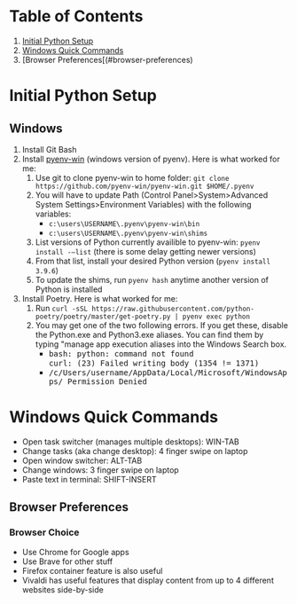 # Table of Contents
1. [Initial Python Setup](#initial-python-setup)
2. [Windows Quick Commands](#windows-quick-commands)
3. [Browser Preferences[(#browser-preferences)

# Initial Python Setup
## Windows
<ol>
  <li>Install Git Bash
  <li>Install <a href="https://github.com/pyenv-win/pyenv-win">pyenv-win</a> (windows version of pyenv). Here is what worked for me:
    <ol>
      <li>Use git to clone pyenv-win to home folder: <code>git clone https://github.com/pyenv-win/pyenv-win.git $HOME/.pyenv</code>
      <li>You will have to update Path (Control Panel>System>Advanced System Settings>Environment Variables) with the following variables:
        <ul>
          <li><code>c:\users\USERNAME\.pyenv\pyenv-win\bin</code>
          <li><code>c:\users\USERNAME\.pyenv\pyenv-win\shims</code>
        </ul>
      <li>List versions of Python currently availible to pyenv-win: <code>pyenv install -–list</code> (there is some delay getting newer versions)
      <li>From that list, install your desired Python version (<code>pyenv install 3.9.6</code>)
      <li>To update the shims, run <code>pyenv hash</code> anytime another version of Python is installed
    </ol>
  <li>Install <a href"">Poetry</a>. Here is what worked for me:
    <ol>
      <li>Run <code>curl -sSL https://raw.githubusercontent.com/python-poetry/poetry/master/get-poetry.py | pyenv exec python</code>
      <li>You may get one of the two following errors. If you get these, disable the Python.exe and Python3.exe aliases. You can find them by typing "manage app execution aliases into the Windows Search box.
        <ul>
          <li><samp>bash: python: command not found</samp><br><samp>curl: (23) Failed writing body (1354 != 1371)</samp>
          <li><samp>/c/Users/username/AppData/Local/Microsoft/WindowsApps/ Permission Denied</samp>
        </ul>
    </ol>
</ol>

# Windows Quick Commands
* Open task switcher (manages multiple desktops): WIN-TAB
* Change tasks (aka change desktop): 4 finger swipe on laptop
* Open window switcher: ALT-TAB
* Change windows: 3 finger swipe on laptop
* Paste text in terminal: SHIFT-INSERT

## Browser Preferences
### Browser Choice
* Use Chrome for Google apps
* Use Brave for other stuff
* Firefox container feature is also useful
* Vivaldi has useful features that display content from up to 4 different websites side-by-side
